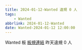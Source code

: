 ```yaml
---
title: 2024-01-12-Wanted 違規 0 人
tags:
    - Wanted
abbrlink: 2024-01-12-Wanted
date: Wanted-2024-01-12 12:00:00
---
```

Wanted 板 [板規連結](https://www.ptt.cc/bbs/Wanted/M.1608829773.A.D3B.html)
昨天違規 0 人
